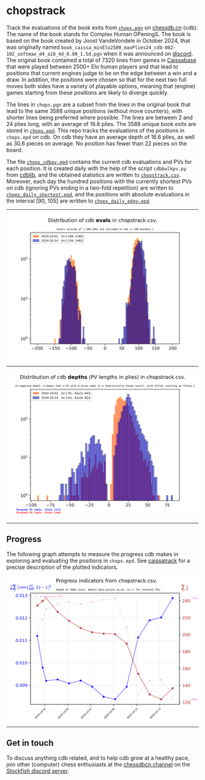 # chopstrack

Track the evaluations of the book exits from [`chops.pgn`](chops.pgn)
on [chessdb.cn](https://chessdb.cn/queryc_en/) (cdb). The name of the book
stands for Complex Human OPeningS.
The book is based on the book created by Joost VandeVondele in October 2024, that was originally
named
`book_caissa_minElo2500_maxPlies24_cdb-082-102_softmax_d4_a10_4d_0.99_1.5d.pgn`
when it was announced on [discord](https://discord.com/channels/435943710472011776/1101022188313772083/1290411267412066399). The original book contained a total of
7320 lines from games in [Caissabase](http://www.caissabase.co.uk) that were
played between 2500+ Elo human players and that lead to positions that
current engines judge to be on the edge between a win and a draw. In addition,
the positions were chosen so that for the next two full moves 
both sides have a variety of playable options,
meaning that (engine) games starting from these positions are likely to 
diverge quickly.
 
The lines in `chops.pgn` are a subset from the lines in the original book that
lead to the same 3588 unique positions (without move counters), with shorter
lines being preferred where possible.
The lines are between 2 and 24 plies long, with an average of 
16.8 plies. The 3588 unique book exits are stored in [`chops.epd`](chops.epd).
This repo tracks the evaluations of the positions in `chops.epd` on cdb.
On cdb they have an average depth of 16.6 plies, as well as 30.6 pieces on
average. No position has fewer than 22 pieces on the board.

The file [`chops_cdbpv.epd`](chops_cdbpv.epd) 
contains the current cdb evaluations and PVs for each position. It is created 
daily with the help of the script `cdbbulkpv.py` from 
[cdblib](https://github.com/robertnurnberg/cdblib), and the obtained statistics
are written to [`chopstrack.csv`](chopstrack.csv).
Moreover, each day the hundred positions with the currently shortest PVs on cdb
(ignoring PVs ending in a two-fold repetition)
are written to [`chops_daily_shortest.epd`](chops_daily_shortest.epd), and
the positions with absolute evaluations in the interval [90, 105]
are written to [`chops_daily_edgy.epd`](chops_daily_edgy.epd).

---

<p align="center"> <img src="chopstrack.png?raw=true"> </p>

---

<p align="center"> <img src="chopstrackpv.png?raw=true"> </p>

---

## Progress

The following graph attempts to measure the progress cdb makes in exploring
and evaluating the positions in `chops.epd`. See
[caissatrack](https://github.com/robertnurnberg/caissatrack)
for a precise description of the plotted indicators.

<p align="center"> <img src="chopstracktime.png?raw=true"> </p>

---

## Get in touch

To discuss anything cdb related, and to help cdb grow at a healthy pace, join
other (computer) chess enthusiasts at the [chessdbcn channel](
https://discord.com/channels/435943710472011776/1101022188313772083) on the
[Stockfish discord server](https://discord.gg/ZzJwPv3).

